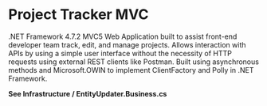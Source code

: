# Project Tracker MVC

.NET Framework 4.7.2 MVC5 Web Application built to assist front-end developer team track, edit, and manage projects.
Allows interaction with APIs by using a simple user interface without the necessity of HTTP requests using external REST clients like Postman.
Built using asynchronous methods and Microsoft.OWIN to implement ClientFactory and Polly in .NET Framework.

**See Infrastructure / EntityUpdater.Business.cs**
